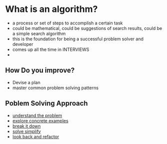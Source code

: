 # What is an algorithm?

- a process or set of steps to accomplish a certain task
- could be mathematical, could be suggestions of search results, could be a simple search algorithm
- this is the foundation for being a successful problem solver and developer
- comes up all the time in INTERVIEWS
-

## How Do you improve?

- Devise a plan
- master common problem solving patterns

## Poblem Solving Approach

- [understand the problem](./problemSolving/1_understand.md)
- [explore concrete examples](./problemSolving/2_concrete-ex.md)
- [break it down](./problemSolving/3_breakItDown.md)
- [solve simplify](./problemSolving/4_solve-Simplify.md)
- [look back and refactor](./problemSolving/5_lookBack-Refactor.md)
